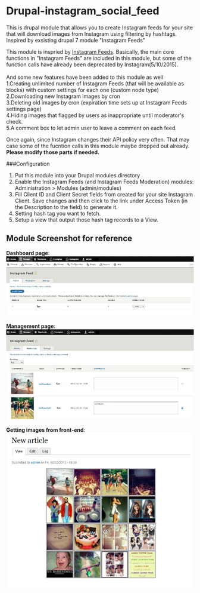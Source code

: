 # Drupal-instagram_social_feed
This is drupal module that allows you to create Instagram feeds for your site that will download images from Instagram using filtering by hashtags.  Inspired by exsisting drupal 7 module "Instagram Feeds"

This module is inspried by <a href="https://www.drupal.org/project/instagram_feeds" target="_blank">Instagram Feeds</a>. 
Basically, the main core functions in "Instagram Feeds" are included in this module, but some of the function calls have already been deprecated by Instagram(5/10/2015).<br/><br/>
And some new features have been added to this module as well<br/>
1.Creating unlimited number of Instagram Feeds (that will be available as blocks) with custom settings for each one (custom node type)<br/>
2.Downloading new Instagram images by cron<br/>
3.Deleting old images by cron (expiration time sets up at Instagram Feeds settings page)<br/>
4.Hiding images that flagged by users as inappropriate until moderator's check.<br/>
5.A comment box to let admin user to leave a comment on each feed.<br/>

Once again, since Instagram changes their API policy very often. That may case some of the fucntion calls in this module maybe dropped out already.<br/>
**Please modify those parts if needed.**

###Configuration
1. Put this module into your Drupal modules directory
2. Enable the Instagram Feeds (and Instagram Feeds Moderation) modules: Administration > Modules (admin/modules)
3. Fill Client ID and Client Secret fields from created for your site Instagram Client. Save changes and then click to the link under Access Token (in the Description to the field) to generate it.
4. Setting hash tag you want to fetch.
5. Setup a view that output those hash tag records to a View.

Module Screenshot for reference
---
**Dashboard page**:<br/>
![Dashboard page](https://github.com/saitai0802/Drupal-instagram_social_feed/blob/master/img/Step1.JPG)

**Management page**:<br/>
![Management page](https://github.com/saitai0802/Drupal-instagram_social_feed/blob/master/img/Step2.JPG)

**Getting images from front-end**:<br/>
![Front-end](https://github.com/saitai0802/Drupal-instagram_social_feed/blob/master/img/Step3.png)
